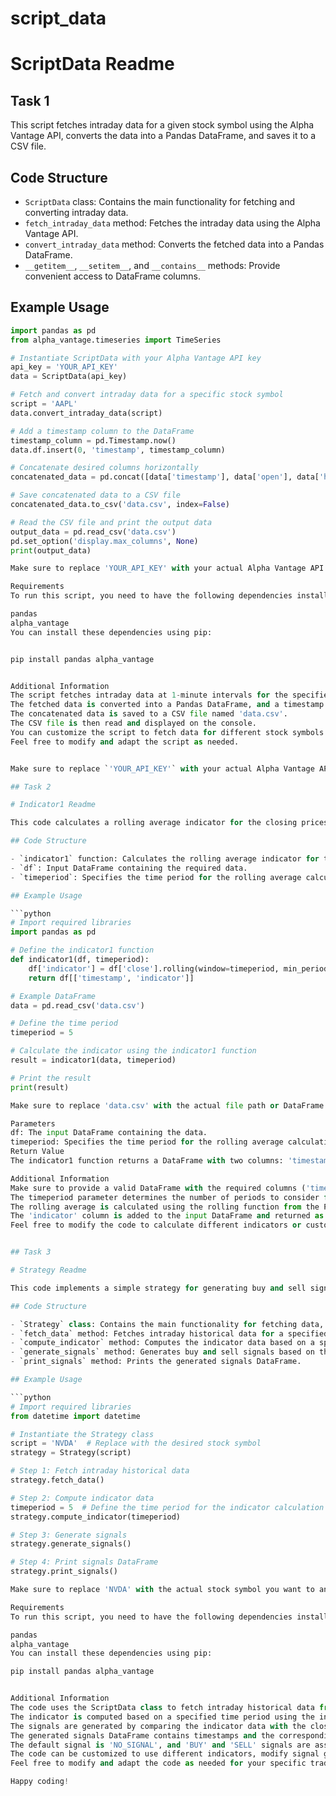# script_data

# ScriptData Readme
## Task 1
This script fetches intraday data for a given stock symbol using the Alpha Vantage API, converts the data into a Pandas DataFrame, and saves it to a CSV file.

## Code Structure

- `ScriptData` class: Contains the main functionality for fetching and converting intraday data.
- `fetch_intraday_data` method: Fetches the intraday data using the Alpha Vantage API.
- `convert_intraday_data` method: Converts the fetched data into a Pandas DataFrame.
- `__getitem__`, `__setitem__`, and `__contains__` methods: Provide convenient access to DataFrame columns.

## Example Usage

```python
import pandas as pd
from alpha_vantage.timeseries import TimeSeries

# Instantiate ScriptData with your Alpha Vantage API key
api_key = 'YOUR_API_KEY'
data = ScriptData(api_key)

# Fetch and convert intraday data for a specific stock symbol
script = 'AAPL'
data.convert_intraday_data(script)

# Add a timestamp column to the DataFrame
timestamp_column = pd.Timestamp.now() 
data.df.insert(0, 'timestamp', timestamp_column)

# Concatenate desired columns horizontally
concatenated_data = pd.concat([data['timestamp'], data['open'], data['high'], data['low'], data['close'], data['volume']], axis=1)

# Save concatenated data to a CSV file
concatenated_data.to_csv('data.csv', index=False)

# Read the CSV file and print the output data
output_data = pd.read_csv('data.csv')
pd.set_option('display.max_columns', None)
print(output_data)

Make sure to replace 'YOUR_API_KEY' with your actual Alpha Vantage API key.

Requirements
To run this script, you need to have the following dependencies installed:

pandas
alpha_vantage
You can install these dependencies using pip:


pip install pandas alpha_vantage


Additional Information
The script fetches intraday data at 1-minute intervals for the specified stock symbol.
The fetched data is converted into a Pandas DataFrame, and a timestamp column is added.
The concatenated data is saved to a CSV file named 'data.csv'.
The CSV file is then read and displayed on the console.
You can customize the script to fetch data for different stock symbols or time intervals as per your requirements.
Feel free to modify and adapt the script as needed.


Make sure to replace `'YOUR_API_KEY'` with your actual Alpha Vantage API key in the code and provide any additional information or instructions you think would be helpful for users.

## Task 2

# Indicator1 Readme

This code calculates a rolling average indicator for the closing prices in a DataFrame using a specified time period.

## Code Structure

- `indicator1` function: Calculates the rolling average indicator for the closing prices in the DataFrame.
- `df`: Input DataFrame containing the required data.
- `timeperiod`: Specifies the time period for the rolling average calculation.

## Example Usage

```python
# Import required libraries
import pandas as pd

# Define the indicator1 function
def indicator1(df, timeperiod):
    df['indicator'] = df['close'].rolling(window=timeperiod, min_periods=1).mean()
    return df[['timestamp', 'indicator']]

# Example DataFrame
data = pd.read_csv('data.csv')

# Define the time period
timeperiod = 5

# Calculate the indicator using the indicator1 function
result = indicator1(data, timeperiod)

# Print the result
print(result)

Make sure to replace 'data.csv' with the actual file path or DataFrame variable that contains your data.

Parameters
df: The input DataFrame containing the data.
timeperiod: Specifies the time period for the rolling average calculation.
Return Value
The indicator1 function returns a DataFrame with two columns: 'timestamp' and 'indicator'. The 'timestamp' column contains the timestamps from the original DataFrame, and the 'indicator' column contains the calculated rolling average indicator values.

Additional Information
Make sure to provide a valid DataFrame with the required columns ('timestamp' and 'close') to the indicator1 function.
The timeperiod parameter determines the number of periods to consider for the rolling average calculation.
The rolling average is calculated using the rolling function from the Pandas library.
The 'indicator' column is added to the input DataFrame and returned as part of the result.
Feel free to modify the code to calculate different indicators or customize the rolling window size as per your requirements.


## Task 3

# Strategy Readme

This code implements a simple strategy for generating buy and sell signals based on the comparison of a specified indicator with the closing prices of a stock.

## Code Structure

- `Strategy` class: Contains the main functionality for fetching data, computing indicators, generating signals, and printing them.
- `fetch_data` method: Fetches intraday historical data for a specified stock symbol using the `ScriptData` class.
- `compute_indicator` method: Computes the indicator data based on a specified time period.
- `generate_signals` method: Generates buy and sell signals based on the comparison of the indicator data with the closing prices.
- `print_signals` method: Prints the generated signals DataFrame.

## Example Usage

```python
# Import required libraries
from datetime import datetime

# Instantiate the Strategy class
script = 'NVDA'  # Replace with the desired stock symbol
strategy = Strategy(script)

# Step 1: Fetch intraday historical data
strategy.fetch_data()

# Step 2: Compute indicator data
timeperiod = 5  # Define the time period for the indicator calculation
strategy.compute_indicator(timeperiod)

# Step 3: Generate signals
strategy.generate_signals()

# Step 4: Print signals DataFrame
strategy.print_signals()

Make sure to replace 'NVDA' with the actual stock symbol you want to analyze.

Requirements
To run this script, you need to have the following dependencies installed:

pandas
alpha_vantage
You can install these dependencies using pip:

pip install pandas alpha_vantage


Additional Information
The code uses the ScriptData class to fetch intraday historical data from the Alpha Vantage API.
The indicator is computed based on a specified time period using the indicator1 function.
The signals are generated by comparing the indicator data with the closing prices.
The generated signals DataFrame contains timestamps and the corresponding buy or sell signals.
The default signal is 'NO_SIGNAL', and 'BUY' and 'SELL' signals are assigned based on the comparison of the indicator with the previous closing price.
The code can be customized to use different indicators, modify signal generation criteria, or incorporate additional analysis.
Feel free to modify and adapt the code as needed for your specific trading strategy.

Happy coding!

